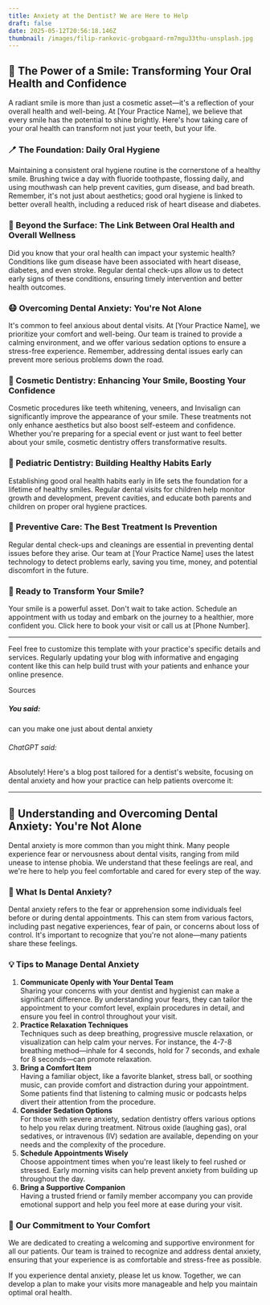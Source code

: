 ```yaml
---
title: Anxiety at the Dentist? We are Here to Help
draft: false
date: 2025-05-12T20:56:18.146Z
thumbnail: /images/filip-rankovic-grobgaard-rm7mgu33thu-unsplash.jpg
---
```

## 🦷 The Power of a Smile: Transforming Your Oral Health and Confidence

A radiant smile is more than just a cosmetic asset—it's a reflection of your overall health and well-being. At \[Your Practice Name], we believe that every smile has the potential to shine brightly. Here's how taking care of your oral health can transform not just your teeth, but your life.

### 🪥 The Foundation: Daily Oral Hygiene

Maintaining a consistent oral hygiene routine is the cornerstone of a healthy smile. Brushing twice a day with fluoride toothpaste, flossing daily, and using mouthwash can help prevent cavities, gum disease, and bad breath. Remember, it's not just about aesthetics; good oral hygiene is linked to better overall health, including a reduced risk of heart disease and diabetes.

### 🧠 Beyond the Surface: The Link Between Oral Health and Overall Wellness

Did you know that your oral health can impact your systemic health? Conditions like gum disease have been associated with heart disease, diabetes, and even stroke. Regular dental check-ups allow us to detect early signs of these conditions, ensuring timely intervention and better health outcomes.

### 😷 Overcoming Dental Anxiety: You're Not Alone

It's common to feel anxious about dental visits. At \[Your Practice Name], we prioritize your comfort and well-being. Our team is trained to provide a calming environment, and we offer various sedation options to ensure a stress-free experience. Remember, addressing dental issues early can prevent more serious problems down the road.

### 🌟 Cosmetic Dentistry: Enhancing Your Smile, Boosting Your Confidence

Cosmetic procedures like teeth whitening, veneers, and Invisalign can significantly improve the appearance of your smile. These treatments not only enhance aesthetics but also boost self-esteem and confidence. Whether you're preparing for a special event or just want to feel better about your smile, cosmetic dentistry offers transformative results.

### 🧒 Pediatric Dentistry: Building Healthy Habits Early

Establishing good oral health habits early in life sets the foundation for a lifetime of healthy smiles. Regular dental visits for children help monitor growth and development, prevent cavities, and educate both parents and children on proper oral hygiene practices.

### 🦷 Preventive Care: The Best Treatment Is Prevention

Regular dental check-ups and cleanings are essential in preventing dental issues before they arise. Our team at \[Your Practice Name] uses the latest technology to detect problems early, saving you time, money, and potential discomfort in the future.

### 📅 Ready to Transform Your Smile?

Your smile is a powerful asset. Don't wait to take action. Schedule an appointment with us today and embark on the journey to a healthier, more confident you. Click here to book your visit or call us at \[Phone Number].

- - -

Feel free to customize this template with your practice's specific details and services. Regularly updating your blog with informative and engaging content like this can help build trust with your patients and enhance your online presence.

Sources

##### You said:

can you make one just about dental anxiety

###### ChatGPT said:

Absolutely! Here's a blog post tailored for a dentist's website, focusing on dental anxiety and how your practice can help patients overcome it:

- - -

## 😬 Understanding and Overcoming Dental Anxiety: You're Not Alone

Dental anxiety is more common than you might think. Many people experience fear or nervousness about dental visits, ranging from mild unease to intense phobia. We understand that these feelings are real, and we're here to help you feel comfortable and cared for every step of the way.

### 🧠 What Is Dental Anxiety?

Dental anxiety refers to the fear or apprehension some individuals feel before or during dental appointments. This can stem from various factors, including past negative experiences, fear of pain, or concerns about loss of control. It's important to recognize that you're not alone—many patients share these feelings.

### 💡 Tips to Manage Dental Anxiety

1. **Communicate Openly with Your Dental Team**\
   Sharing your concerns with your dentist and hygienist can make a significant difference. By understanding your fears, they can tailor the appointment to your comfort level, explain procedures in detail, and ensure you feel in control throughout your visit.
2. **Practice Relaxation Techniques**\
   Techniques such as deep breathing, progressive muscle relaxation, or visualization can help calm your nerves. For instance, the 4-7-8 breathing method—inhale for 4 seconds, hold for 7 seconds, and exhale for 8 seconds—can promote relaxation.
3. **Bring a Comfort Item**\
   Having a familiar object, like a favorite blanket, stress ball, or soothing music, can provide comfort and distraction during your appointment. Some patients find that listening to calming music or podcasts helps divert their attention from the procedure.
4. **Consider Sedation Options**\
   For those with severe anxiety, sedation dentistry offers various options to help you relax during treatment. Nitrous oxide (laughing gas), oral sedatives, or intravenous (IV) sedation are available, depending on your needs and the complexity of the procedure.
5. **Schedule Appointments Wisely**\
   Choose appointment times when you're least likely to feel rushed or stressed. Early morning visits can help prevent anxiety from building up throughout the day.
6. **Bring a Supportive Companion**\
   Having a trusted friend or family member accompany you can provide emotional support and help you feel more at ease during your visit.

### 🏥 Our Commitment to Your Comfort

We are dedicated to creating a welcoming and supportive environment for all our patients. Our team is trained to recognize and address dental anxiety, ensuring that your experience is as comfortable and stress-free as possible. 

If you experience dental anxiety, please let us know. Together, we can develop a plan to make your visits more manageable and help you maintain optimal oral health.